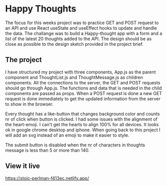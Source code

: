# Happy Thoughts
The focus for this weeks project was to practice GET and POST request to an API and use React useState and useEffect hooks to update and handle the data. The challange was to build a Happy-thought app with a form and a list of the latest 20 thoughts added to the API.
The design should be as close as possible to the design sketch provided in the project brief.

## The project
I have structured my project with three components, App.js as the parent component and ThoughtList.js and ThoughtMessage.js as children components. All the connections to the server, the GET and POST requests should go through App.js. The functions and data that is needed in the child components are passed as props. When a POST request is done a new GET request is done immediately to get the updated information from the server to show in the browser.

Every thought has a like-button that changes background color and counts nr of click when button is clicked. I had some issues with the alignment of the heart-emoji. I can't get the hearts to align 100% for all devices. It looks ok in google chrome desktop and iphone. When going back to this project I will add an svg instead of an emoji to make it easier to style. 

The submit button is disabled when the nr of characters in thoughts message is less than 5 or more than 140. 


## View it live

https://stoic-perlman-f413ec.netlify.app/
